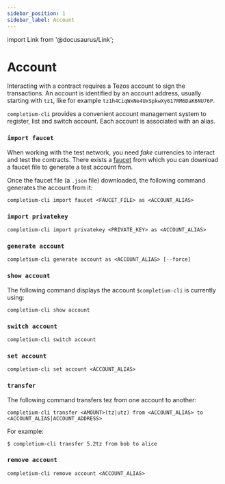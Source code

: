```yaml
---
sidebar_position: 1
sidebar_label: Account
---
```

import Link from '@docusaurus/Link';

# Account

Interacting with a contract requires a Tezos account to sign the transactions. An account is identified by an account address, usually starting with `tz1`, like for example `tz1h4CiqWxNe4UxSpkwXy617RM6DaK6NU76P`.

`completium-cli` provides a convenient account management system to register, list and switch account. Each account is associated with an alias.

### `import faucet`

When working with the test network, you need *fake* currencies to interact and test the contracts. There exists a [faucet](https://teztnets.xyz/ghostnet-faucet) from which you can download a faucet file to generate a test account from.

Once the faucet file (a `.json` file) downloaded, the following command generates the account from it:

```completium
completium-cli import faucet <FAUCET_FILE> as <ACCOUNT_ALIAS>
```

### `import privatekey`

```completium
completium-cli import privatekey <PRIVATE_KEY> as <ACCOUNT_ALIAS>
```

### `generate account`

```completium
completium-cli generate account as <ACCOUNT_ALIAS> [--force]
```

### `show account`

The following command displays the account `$completium-cli` is currently using:

```completium
completium-cli show account
```

### `switch account`

```completium
completium-cli switch account
```

### `set account`

```completium
completium-cli set account <ACCOUNT_ALIAS>
```

### `transfer`

The following command transfers tez from one account to another:

```completium
completium-cli transfer <AMOUNT>(tz|utz) from <ACCOUNT_ALIAS> to <ACCOUNT_ALIAS|ACCOUNT_ADDRESS>
```

For example:

```completium
$ completium-cli transfer 5.2tz from bob to alice
```

### `remove account`

```completium
completium-cli remove account <ACCOUNT_ALIAS>
```
